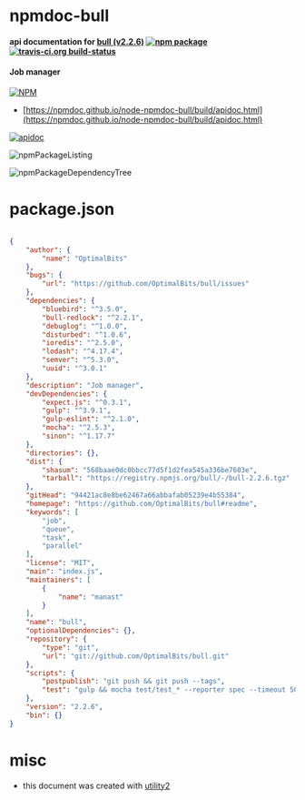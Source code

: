 # npmdoc-bull

#### api documentation for  [bull (v2.2.6)](https://github.com/OptimalBits/bull#readme)  [![npm package](https://img.shields.io/npm/v/npmdoc-bull.svg?style=flat-square)](https://www.npmjs.org/package/npmdoc-bull) [![travis-ci.org build-status](https://api.travis-ci.org/npmdoc/node-npmdoc-bull.svg)](https://travis-ci.org/npmdoc/node-npmdoc-bull)

#### Job manager

[![NPM](https://nodei.co/npm/bull.png?downloads=true&downloadRank=true&stars=true)](https://www.npmjs.com/package/bull)

- [https://npmdoc.github.io/node-npmdoc-bull/build/apidoc.html](https://npmdoc.github.io/node-npmdoc-bull/build/apidoc.html)

[![apidoc](https://npmdoc.github.io/node-npmdoc-bull/build/screenCapture.buildCi.browser.%252Ftmp%252Fbuild%252Fapidoc.html.png)](https://npmdoc.github.io/node-npmdoc-bull/build/apidoc.html)

![npmPackageListing](https://npmdoc.github.io/node-npmdoc-bull/build/screenCapture.npmPackageListing.svg)

![npmPackageDependencyTree](https://npmdoc.github.io/node-npmdoc-bull/build/screenCapture.npmPackageDependencyTree.svg)



# package.json

```json

{
    "author": {
        "name": "OptimalBits"
    },
    "bugs": {
        "url": "https://github.com/OptimalBits/bull/issues"
    },
    "dependencies": {
        "bluebird": "^3.5.0",
        "bull-redlock": "^2.2.1",
        "debuglog": "^1.0.0",
        "disturbed": "^1.0.6",
        "ioredis": "^2.5.0",
        "lodash": "^4.17.4",
        "semver": "^5.3.0",
        "uuid": "^3.0.1"
    },
    "description": "Job manager",
    "devDependencies": {
        "expect.js": "^0.3.1",
        "gulp": "^3.9.1",
        "gulp-eslint": "^2.1.0",
        "mocha": "^2.5.3",
        "sinon": "^1.17.7"
    },
    "directories": {},
    "dist": {
        "shasum": "568baae0dc0bbcc77d5f1d2fea545a336be7603e",
        "tarball": "https://registry.npmjs.org/bull/-/bull-2.2.6.tgz"
    },
    "gitHead": "94421ac8e8be62467a66abbafab05239e4b55384",
    "homepage": "https://github.com/OptimalBits/bull#readme",
    "keywords": [
        "job",
        "queue",
        "task",
        "parallel"
    ],
    "license": "MIT",
    "main": "index.js",
    "maintainers": [
        {
            "name": "manast"
        }
    ],
    "name": "bull",
    "optionalDependencies": {},
    "repository": {
        "type": "git",
        "url": "git://github.com/OptimalBits/bull.git"
    },
    "scripts": {
        "postpublish": "git push && git push --tags",
        "test": "gulp && mocha test/test_* --reporter spec --timeout 5000"
    },
    "version": "2.2.6",
    "bin": {}
}
```



# misc
- this document was created with [utility2](https://github.com/kaizhu256/node-utility2)
